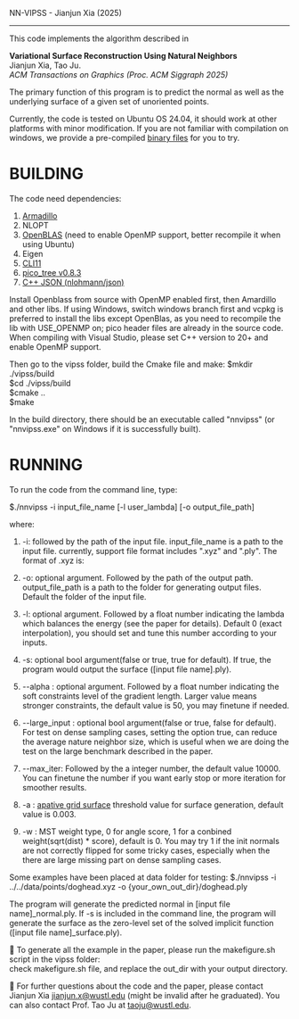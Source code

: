 NN-VIPSS - Jianjun Xia (2025)

------------------------------------

This code implements the algorithm described in

  **Variational Surface Reconstruction Using Natural Neighbors**  
   Jianjun Xia, Tao Ju.  
   *ACM Transactions on Graphics (Proc. ACM Siggraph 2025)*  

The primary function of this program is to predict the normal as well as the underlying surface of a given set of unoriented points.

Currently, the code is tested on Ubuntu OS 24.04, it should work at other platforms with minor modification. If you are not familiar with compilation on windows, we provide a pre-compiled [binary files](https://gowustl-my.sharepoint.com/:u:/g/personal/jianjun_x_wustl_edu/Ea108LLPWkJJrr3xBJBVrckB4ipwM4qRdXkxsJRkugdTmQ?e=cJ3dQI) for you to try. 


BUILDING
======================================================================================================


The code need dependencies: 
1) [Armadillo](https://gitlab.com/conradsnicta/armadillo-code)  
2) NLOPT  
3) [OpenBLAS](https://github.com/OpenMathLib/OpenBLAS) (need to enable OpenMP support, better recompile it when using Ubuntu)  
4) Eigen  
5) [CLI11](https://github.com/CLIUtils/CLI11)  
6) [pico_tree v0.8.3](https://github.com/Jaybro/pico_tree/tree/v0.8.3)  
7) [C++ JSON (nlohmann/json)](https://github.com/nlohmann/json)

Install Openblass from source with OpenMP enabled first, then Amardillo and other libs. If using Windows, switch windows branch first and vcpkg is preferred to install the libs except OpenBlas, as you need to recompile the lib with USE_OPENMP on; pico header files are already in the source code. When compiling with Visual Studio, please set C++ version to 20+ and enable OpenMP support.   

<!-- You can download & install them by yourself, or run the env.sh script which will install homebrew first.
$source env.sh   -->

Then go to the vipss folder, build the Cmake file and make:
$mkdir ./vipss/build  
$cd ./vipss/build  
$cmake ..  
$make  

In the build directory, there should be an executable called "nnvipss" (or "nnvipss.exe" on Windows if it is successfully built).


RUNNING
======================================================================================================

To run the code from the command line, type:

$./nnvipss -i input_file_name [-l user_lambda] [-o output_file_path]

where:
1. -i: followed by the path of the input file. input_file_name is a path to the input file. currently, support file format includes ".xyz" and ".ply". The format of .xyz is:  

2. -o: optional argument. Followed by the path of the output path. output_file_path is a path to the folder for generating output files. Default the folder of the input file.

3. -l: optional argument. Followed by a float number indicating the lambda which balances the energy (see the paper for details). Default 0 (exact interpolation), you should set and tune this number according to your inputs.

4. -s: optional bool argument(false or true, true for default). If true, the program would output the surface ([input file name].ply). 

5. --alpha : optional argument. Followed by a float number indicating the soft constraints level of the gradient length. Larger value means stronger constraints, the default value is 50, you may finetune if needed.   

6. --large_input : optional bool argument(false or true, false for default). For test on dense sampling cases, setting the option true, can reduce the average nature neighbor size, which is useful when we are doing the test on the large benchmark described in the paper.    

7. --max_iter: Followed by the a integer number, the default value 10000. You can finetune the number if you want early stop or more iteration for smoother results.

8. -a : [apative grid surface](https://jurwen.github.io/Adaptive-grid-for-implicit-complexes/) threshold value for surface generation, default value is 0.003.  

9. -w : MST weight type, 0 for angle score, 1 for a conbined weight(sqrt(dist) * score), default is 0. You may try 1 if the init normals are not correctly flipped for some tricky cases, especially when the there are large missing part on dense sampling cases.  
 

Some examples have been placed at data folder for testing:
$./nnvipss -i ../../data/points/doghead.xyz -o {your_own_out_dir}/doghead.ply 

The program will generate the predicted normal in [input file name]_normal.ply.
If -s is included in the command line, the program will generate the surface as the zero-level set of the solved implicit function ([input file name]_surface.ply).

:bell: To generate all the example in the paper, please run the makefigure.sh script in the vipss folder:  
check makefigure.sh file, and replace the out_dir with your output directory.  

:mega: For further questions about the code and the paper, please contact Jianjun Xia  jianjun.x@wustl.edu (might be invalid after he graduated). You can also contact Prof. Tao Ju at taoju@wustl.edu.



